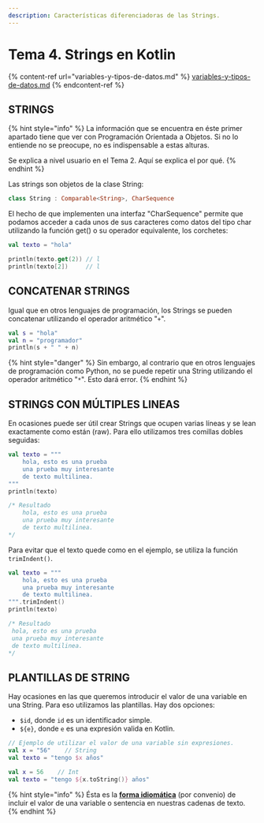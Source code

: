 ```yaml
---
description: Características diferenciadoras de las Strings.
---
```


# Tema 4. Strings en Kotlin

{% content-ref url="variables-y-tipos-de-datos.md" %}
[variables-y-tipos-de-datos.md](variables-y-tipos-de-datos.md)
{% endcontent-ref %}

## STRINGS

{% hint style="info" %}
La información que se encuentra en éste primer apartado tiene que ver con Programación Orientada a Objetos. Si no lo entiende no se preocupe, no es indispensable a estas alturas.

Se explica a nivel usuario en el Tema 2. Aquí se explica el por qué.
{% endhint %}

Las strings son objetos de la clase String:

```kotlin
class String : Comparable<String>, CharSequence
```

El hecho de que implementen una interfaz "CharSequence" permite que podamos acceder a cada unos de sus caracteres como datos del tipo char utilizando la función get() o su operador equivalente, los corchetes:

```kotlin
val texto = "hola"

println(texto.get(2)) // l
println(texto[2])     // l
```

## CONCATENAR STRINGS

Igual que en otros lenguajes de programación, los Strings se pueden concatenar utilizando el operador aritmético "`+`".&#x20;

```kotlin
val s = "hola"
val n = "programador"
println(s + " " + n)
```

{% hint style="danger" %}
Sin embargo, al contrario que en otros lenguajes de programación como Python, no se puede repetir una String utilizando el operador aritmético "`*`". Esto dará error.
{% endhint %}

## STRINGS CON MÚLTIPLES LINEAS

En ocasiones puede ser útil crear Strings que ocupen varias líneas y se lean exactamente como están (raw).  Para ello utilizamos tres comillas dobles seguidas:

```kotlin
val texto = """ 
    hola, esto es una prueba
    una prueba muy interesante
    de texto multilinea.
"""
println(texto)

/* Resultado
    hola, esto es una prueba
    una prueba muy interesante
    de texto multilinea.
*/
```

Para evitar que el texto quede como en el ejemplo, se utiliza la función `trimIndent()`.

```kotlin
val texto = """ 
    hola, esto es una prueba
    una prueba muy interesante
    de texto multilinea.
""".trimIndent()
println(texto)

/* Resultado
 hola, esto es una prueba
 una prueba muy interesante
 de texto multilinea.
*/
```

## PLANTILLAS DE STRING

Hay ocasiones en las que queremos introducir el valor de una variable en una String. Para eso utilizamos las plantillas. Hay dos opciones:

* `$id`, donde `id` es un identificador simple.
* `${e}`, donde `e` es una expresión valida en Kotlin.

```kotlin
// Ejemplo de utilizar el valor de una variable sin expresiones.
val x = "56"    // String
val texto = "tengo $x años"

val x = 56    // Int
val texto = "tengo ${x.toString()} años"
```

{% hint style="info" %}
Ésta es la [**forma idiomática**](https://kotlinlang.org/docs/idioms.html#string-interpolation) (por convenio) de incluir el valor de una variable o sentencia en nuestras cadenas de texto.
{% endhint %}
